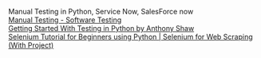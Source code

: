Manual Testing in Python, Service Now, SalesForce now  
[Manual Testing - Software Testing](https://www.geeksforgeeks.org/software-testing/software-testing-manual-testing/)  
[Getting Started With Testing in Python by Anthony Shaw](https://realpython.com/python-testing/)  
[Selenium Tutorial for Beginners using Python | Selenium for Web Scraping (With Project)](https://youtu.be/XI5_nsClCYI?si=Igbhu8kvYDaOzTO6)
